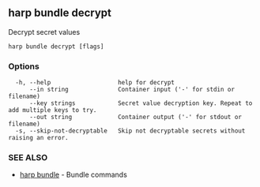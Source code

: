 ## harp bundle decrypt

Decrypt secret values

```
harp bundle decrypt [flags]
```

### Options

```
  -h, --help                   help for decrypt
      --in string              Container input ('-' for stdin or filename)
      --key strings            Secret value decryption key. Repeat to add multiple keys to try.
      --out string             Container output ('-' for stdout or filename)
  -s, --skip-not-decryptable   Skip not decryptable secrets without raising an error.
```

### SEE ALSO

* [harp bundle](harp_bundle.md)	 - Bundle commands

